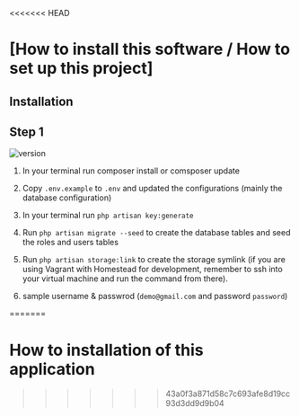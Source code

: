 <<<<<<< HEAD
# [How to install this software / How to set up this project]

## Installation
## Step 1
![version](https://img.shields.io/badge/version-1.0.0-blue.svg)
1. In your terminal run composer install or comsposer update

2. Copy `.env.example` to `.env` and updated the configurations (mainly the database configuration)

3. In your terminal run `php artisan key:generate`

4. Run `php artisan migrate --seed` to create the database tables and seed the roles and users tables

5. Run `php artisan storage:link` to create the storage symlink (if you are using Vagrant with Homestead for development, remember to ssh into your virtual machine and run the command from there).

6. sample username & passwrod (`demo@gmail.com` and password `password`)

=======
# How to installation of this application
>>>>>>> 43a0f3a871d58c7c693afe8d19cc93d3dd9d9b04
